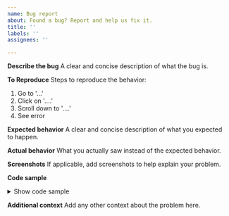 ```yaml
---
name: Bug report
about: Found a bug? Report and help us fix it.
title: ''
labels: ''
assignees: ''

---
```


**Describe the bug**
A clear and concise description of what the bug is.

**To Reproduce**
Steps to reproduce the behavior:
1. Go to '...'
2. Click on '....'
3. Scroll down to '....'
4. See error

**Expected behavior**
A clear and concise description of what you expected to happen.

**Actual behavior**
What you actually saw instead of the expected behavior.

**Screenshots**
If applicable, add screenshots to help explain your problem.


**Code sample**
<details>
<summary>Show code sample</summary>

```dart  
Paste minimal and complete code sample here to investigate the issue. 
```
</details>

**Additional context**
Add any other context about the problem here.
